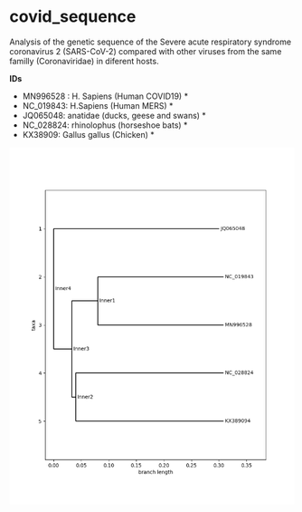 # covid_sequence

Analysis of the genetic sequence of the Severe acute respiratory syndrome coronavirus 2 (SARS-CoV-2) compared with other viruses from the same familly (Coronaviridae) in diferent hosts.

**IDs**   
* MN996528 :  H. Sapiens (Human COVID19) *  
* NC_019843: H.Sapiens (Human MERS) *  
* JQ065048:   anatidae (ducks, geese and swans) *  
* NC_028824:  rhinolophus (horseshoe bats) *  
* KX38909:    Gallus gallus (Chicken) *


![](tree.png)
